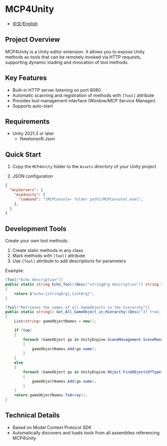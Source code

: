# MCP4Unity

- [中文](./README_CN.md)/[English](./README.md)

## Project Overview

MCP4Unity is a Unity editor extension. It allows you to expose Unity methods as tools that can be remotely invoked via HTTP requests, supporting dynamic loading and invocation of tool methods.

## Key Features

- Built-in HTTP server listening on port 8080
- Automatic scanning and registration of methods with `[Tool]` attribute
- Provides tool management interface (Window/MCP Service Manager)
- Supports auto-start

## Requirements

- Unity 2021.3 or later
  - Newtonsoft.Json

## Quick Start

1. Copy the `MCP4Unity` folder to the `Assets` directory of your Unity project

2. JSON configuration

```json
{
  "mcpServers": {
    "mcp4unity": {
      "command": "[MCPConsole~ folder path]/MCPConsole[.exe]",
    },
  }
}
```

## Development Tools

Create your own tool methods:

1. Create static methods in any class
2. Mark methods with `[Tool]` attribute
3. Use `[Tool]` attribute to add descriptions for parameters

Example:

```csharp
[Tool("Echo description")]
public static string Echo_Tool([Desc("stringArg description")] string stringArg, [Desc("intArg description")] int intArg)
{
    return $"echo:{stringArg},{intArg}";
}

[Tool("Retrieves the names of all GameObjects in the hierarchy")]
public static string[] Get_All_GameObject_in_Hierarchy([Desc("If true, only top-level GameObjects are returned; otherwise, all GameObjects are returned.")] bool top)
{
    List<string> gameObjectNames = new();

    if (top)
    {
        foreach (GameObject go in UnityEngine.SceneManagement.SceneManager.GetActiveScene().GetRootGameObjects())
        {
            gameObjectNames.Add(go.name);
        }
    }
    else
    {
        foreach (GameObject go in UnityEngine.Object.FindObjectsOfType<GameObject>())
        {
            gameObjectNames.Add(go.name);
        }
    }
    return gameObjectNames.ToArray();
}
```

## Technical Details

- Based on Model Context Protocol SDK
- Automatically discovers and loads tools from all assemblies referencing MCP4Unity

